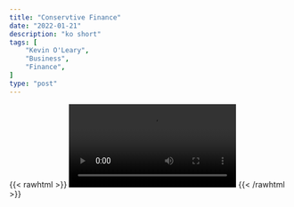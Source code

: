 ```yaml
---
title: "Conservtive Finance"
date: "2022-01-21"
description: "ko short"
tags: [
    "Kevin O'Leary",
    "Business",
    "Finance",
]
type: "post"
---
```

{{< rawhtml >}}
    <video width="auto" height="auto" controls>
        <source src="https://clips.dev00ps.com/Kevin%20O%27Leary/conservation.mp4" type="video/mp4"> 
    </video>
{{< /rawhtml >}}